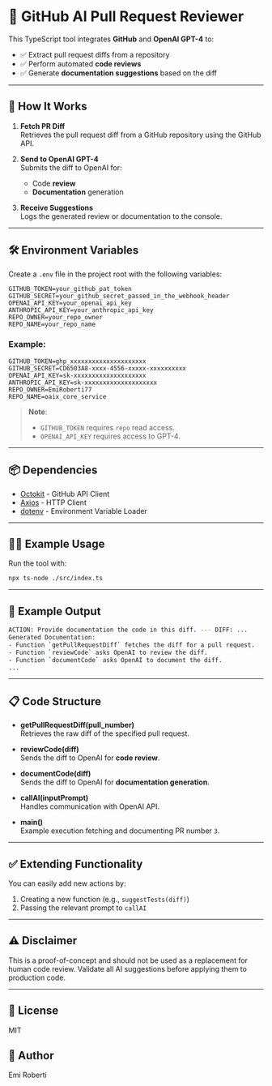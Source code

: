 # 🧠 GitHub AI Pull Request Reviewer

This TypeScript tool integrates **GitHub** and **OpenAI GPT-4** to:

- ✅ Extract pull request diffs from a repository
- ✅ Perform automated **code reviews**
- ✅ Generate **documentation suggestions** based on the diff

---

## 🚀 How It Works

1. **Fetch PR Diff**  
   Retrieves the pull request diff from a GitHub repository using the GitHub API.

2. **Send to OpenAI GPT-4**  
   Submits the diff to OpenAI for:

   - Code **review**
   - **Documentation** generation

3. **Receive Suggestions**  
   Logs the generated review or documentation to the console.

---

## 🛠️ Environment Variables

Create a `.env` file in the project root with the following variables:

```env
GITHUB_TOKEN=your_github_pat_token
GITHUB_SECRET=your_github_secret_passed_in_the_webhook_header
OPENAI_API_KEY=your_openai_api_key
ANTHROPIC_API_KEY=your_anthropic_api_key
REPO_OWNER=your_repo_owner
REPO_NAME=your_repo_name

```

### Example:

```env
GITHUB_TOKEN=ghp_xxxxxxxxxxxxxxxxxxxxx
GITHUB_SECRET=CD6503A8-xxxx-4556-xxxxx-xxxxxxxxxx
OPENAI_API_KEY=sk-xxxxxxxxxxxxxxxxxxxx
ANTHROPIC_API_KEY=sk-xxxxxxxxxxxxxxxxxxxx
REPO_OWNER=EmiRoberti77
REPO_NAME=oaix_core_service
```

> **Note**:
>
> - `GITHUB_TOKEN` requires `repo` read access.
> - `OPENAI_API_KEY` requires access to GPT-4.

---

## 📦 Dependencies

- [Octokit](https://github.com/octokit/rest.js) - GitHub API Client
- [Axios](https://github.com/axios/axios) - HTTP Client
- [dotenv](https://github.com/motdotla/dotenv) - Environment Variable Loader

---

## 🧑‍💻 Example Usage

Run the tool with:

```bash
npx ts-node ./src/index.ts
```

---

## 📝 Example Output

```bash
ACTION: Provide documentation the code in this diff. --- DIFF: ...
Generated Documentation:
- Function `getPullRequestDiff` fetches the diff for a pull request.
- Function `reviewCode` asks OpenAI to review the diff.
- Function `documentCode` asks OpenAI to document the diff.
...
```

---

## 📋 Code Structure

- **getPullRequestDiff(pull_number)**  
  Retrieves the raw diff of the specified pull request.

- **reviewCode(diff)**  
  Sends the diff to OpenAI for **code review**.

- **documentCode(diff)**  
  Sends the diff to OpenAI for **documentation generation**.

- **callAI(inputPrompt)**  
  Handles communication with OpenAI API.

- **main()**  
  Example execution fetching and documenting PR number `3`.

---

## ✅ Extending Functionality

You can easily add new actions by:

1. Creating a new function (e.g., `suggestTests(diff)`)
2. Passing the relevant prompt to `callAI`

---

## ⚠️ Disclaimer

This is a proof-of-concept and should not be used as a replacement for human code review. Validate all AI suggestions before applying them to production code.

---

## 📄 License

MIT

## 📄 Author

Emi Roberti
